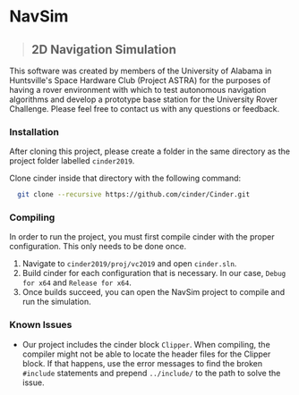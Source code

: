 # NavSim

>## 2D Navigation Simulation

This software was created by members of the University of Alabama in Huntsville's Space Hardware Club (Project ASTRA) for the purposes of having a rover environment with which to test autonomous navigation algorithms and develop a prototype base station for the University Rover Challenge. 
Please feel free to contact us with any questions or feedback.

### Installation

After cloning this project, please create a folder in the same directory as the project folder labelled `cinder2019`.

Clone cinder inside that directory with the following command:
```bash
  git clone --recursive https://github.com/cinder/Cinder.git
```

### Compiling

In order to run the project, you must first compile cinder with the proper configuration. This only needs to be done once.
1. Navigate to `cinder2019/proj/vc2019` and open `cinder.sln`.
2. Build cinder for each configuration that is necessary. In our case, `Debug for x64` and `Release for x64`.
3. Once builds succeed, you can open the NavSim project to compile and run the simulation.

### Known Issues

+ Our project includes the cinder block `Clipper`. When compiling, the compiler might not be able to locate the header files for the Clipper block. If that happens, use the error messages to find the broken `#include` statements and prepend `../include/` to the path to solve the issue.